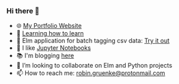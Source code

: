 ### Hi there 👋

- 🌐 [My Portfolio Website](https://www.robingruenke.com)
- 🌱 [Learning how to learn](https://github.com/eimfach/robingruenke.com/blob/master/journal/learning/learning-how-to-learn-notes.md)
- 🔭 Elm application for batch tagging csv data: [Try it out](https://www.robingruenke.com/elm-csv-batch-tagger)
- 📘 I like [Jupyter Notebooks](https://github.com/eimfach/my-notebooks)
- 📚 I'm blogging [here](https://www.robingruenke.com/#journal)
- 👯 I’m looking to collaborate on Elm and Python projects
- 📫 How to reach me: robin.gruenke@protonmail.com

<!--
**eimfach/eimfach** is a ✨ _special_ ✨ repository because its `README.md` (this file) appears on your GitHub profile.

Here are some ideas to get you started:

- 🤔 I’m looking for help with ...
- 💬 Ask me about ...
- 😄 Pronouns: ...
- ⚡ Fun fact: ...
-->
